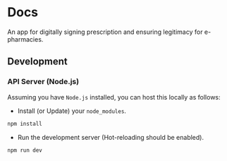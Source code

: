 # Docs

An app for digitally signing prescription and ensuring legitimacy for e-pharmacies.

## Development

### API Server (Node.js)

Assuming you have `Node.js` installed, you can host this locally as follows:

* Install (or Update) your `node_modules`.

```bash
npm install
```

* Run the development server (Hot-reloading should be enabled).

```bash
npm run dev
```
